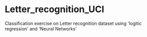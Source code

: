 # Letter_recognition_UCI
Classification exercise on Letter recognition dataset using 'logitic regression' and 'Neural Networks'
